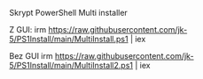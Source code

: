 Skrypt PowerShell Multi installer

Z GUI:
irm https://raw.githubusercontent.com/jk-5/PS1Install/main/MultiInstall.ps1 | iex

Bez GUI
irm https://raw.githubusercontent.com/jk-5/PS1Install/main/MultiInstall2.ps1 | iex
